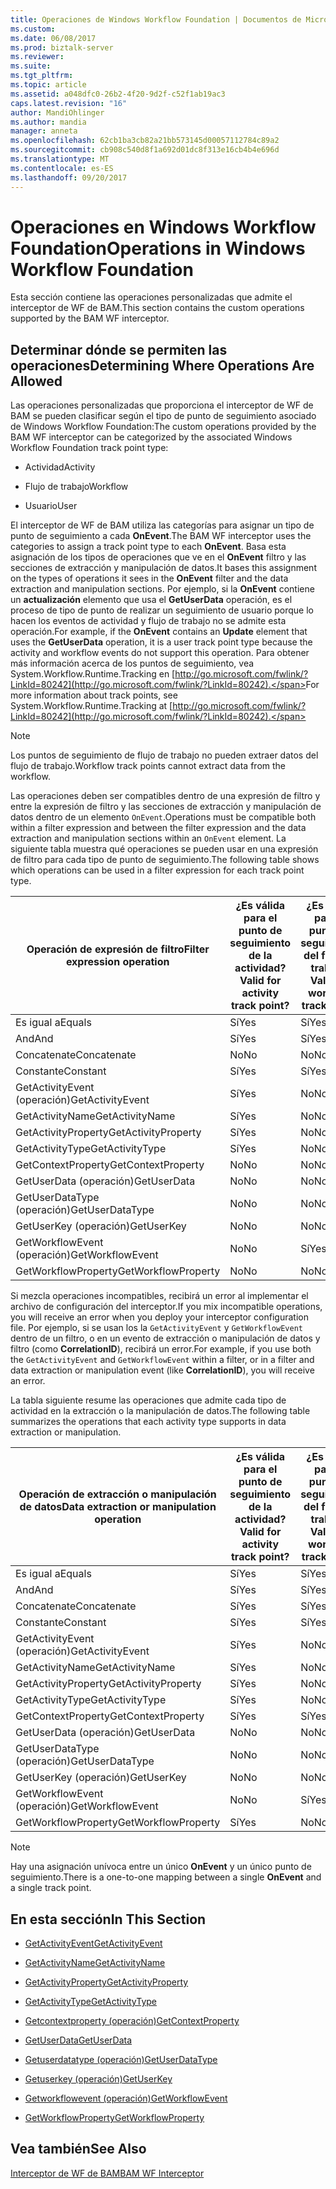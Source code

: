 ```yaml
---
title: Operaciones de Windows Workflow Foundation | Documentos de Microsoft
ms.custom: 
ms.date: 06/08/2017
ms.prod: biztalk-server
ms.reviewer: 
ms.suite: 
ms.tgt_pltfrm: 
ms.topic: article
ms.assetid: a048dfc0-26b2-4f20-9d2f-c52f1ab19ac3
caps.latest.revision: "16"
author: MandiOhlinger
ms.author: mandia
manager: anneta
ms.openlocfilehash: 62cb1ba3cb82a21bb573145d00057112784c89a2
ms.sourcegitcommit: cb908c540d8f1a692d01dc8f313e16cb4b4e696d
ms.translationtype: MT
ms.contentlocale: es-ES
ms.lasthandoff: 09/20/2017
---
```

# <a name="operations-in-windows-workflow-foundation"></a><span data-ttu-id="77a90-102">Operaciones en Windows Workflow Foundation</span><span class="sxs-lookup"><span data-stu-id="77a90-102">Operations in Windows Workflow Foundation</span></span>
<span data-ttu-id="77a90-103">Esta sección contiene las operaciones personalizadas que admite el interceptor de WF de BAM.</span><span class="sxs-lookup"><span data-stu-id="77a90-103">This section contains the custom operations supported by the BAM WF interceptor.</span></span>  
  
## <a name="determining-where-operations-are-allowed"></a><span data-ttu-id="77a90-104">Determinar dónde se permiten las operaciones</span><span class="sxs-lookup"><span data-stu-id="77a90-104">Determining Where Operations Are Allowed</span></span>  
 <span data-ttu-id="77a90-105">Las operaciones personalizadas que proporciona el interceptor de WF de BAM se pueden clasificar según el tipo de punto de seguimiento asociado de Windows Workflow Foundation:</span><span class="sxs-lookup"><span data-stu-id="77a90-105">The custom operations provided by the BAM WF interceptor can be categorized by the associated Windows Workflow Foundation track point type:</span></span>  
  
-   <span data-ttu-id="77a90-106">Actividad</span><span class="sxs-lookup"><span data-stu-id="77a90-106">Activity</span></span>  
  
-   <span data-ttu-id="77a90-107">Flujo de trabajo</span><span class="sxs-lookup"><span data-stu-id="77a90-107">Workflow</span></span>  
  
-   <span data-ttu-id="77a90-108">Usuario</span><span class="sxs-lookup"><span data-stu-id="77a90-108">User</span></span>  
  
 <span data-ttu-id="77a90-109">El interceptor de WF de BAM utiliza las categorías para asignar un tipo de punto de seguimiento a cada **OnEvent**.</span><span class="sxs-lookup"><span data-stu-id="77a90-109">The BAM WF interceptor uses the categories to assign a track point type to each **OnEvent**.</span></span> <span data-ttu-id="77a90-110">Basa esta asignación de los tipos de operaciones que ve en el **OnEvent** filtro y las secciones de extracción y manipulación de datos.</span><span class="sxs-lookup"><span data-stu-id="77a90-110">It bases this assignment on the types of operations it sees in the **OnEvent** filter and the data extraction and manipulation sections.</span></span> <span data-ttu-id="77a90-111">Por ejemplo, si la **OnEvent** contiene un **actualización** elemento que usa el **GetUserData** operación, es el proceso de tipo de punto de realizar un seguimiento de usuario porque lo hacen los eventos de actividad y flujo de trabajo no se admite esta operación.</span><span class="sxs-lookup"><span data-stu-id="77a90-111">For example, if the **OnEvent** contains an **Update** element that uses the **GetUserData** operation, it is a user track point type because the activity and workflow events do not support this operation.</span></span> <span data-ttu-id="77a90-112">Para obtener más información acerca de los puntos de seguimiento, vea System.Workflow.Runtime.Tracking en [http://go.microsoft.com/fwlink/?LinkId=80242](http://go.microsoft.com/fwlink/?LinkId=80242).</span><span class="sxs-lookup"><span data-stu-id="77a90-112">For more information about track points, see System.Workflow.Runtime.Tracking at [http://go.microsoft.com/fwlink/?LinkId=80242](http://go.microsoft.com/fwlink/?LinkId=80242).</span></span>  
  
> [!NOTE]
>  <span data-ttu-id="77a90-113">Los puntos de seguimiento de flujo de trabajo no pueden extraer datos del flujo de trabajo.</span><span class="sxs-lookup"><span data-stu-id="77a90-113">Workflow track points cannot extract data from the workflow.</span></span>  
  
 <span data-ttu-id="77a90-114">Las operaciones deben ser compatibles dentro de una expresión de filtro y entre la expresión de filtro y las secciones de extracción y manipulación de datos dentro de un elemento `OnEvent`.</span><span class="sxs-lookup"><span data-stu-id="77a90-114">Operations must be compatible both within a filter expression and between the filter expression and the data extraction and manipulation sections within an `OnEvent` element.</span></span> <span data-ttu-id="77a90-115">La siguiente tabla muestra qué operaciones se pueden usar en una expresión de filtro para cada tipo de punto de seguimiento.</span><span class="sxs-lookup"><span data-stu-id="77a90-115">The following table shows which operations can be used in a filter expression for each track point type.</span></span>  
  
|<span data-ttu-id="77a90-116">Operación de expresión de filtro</span><span class="sxs-lookup"><span data-stu-id="77a90-116">Filter expression operation</span></span>|<span data-ttu-id="77a90-117">¿Es válida para el punto de seguimiento de la actividad?</span><span class="sxs-lookup"><span data-stu-id="77a90-117">Valid for activity track point?</span></span>|<span data-ttu-id="77a90-118">¿Es válida para el punto de seguimiento del flujo de trabajo?</span><span class="sxs-lookup"><span data-stu-id="77a90-118">Valid for workflow track point?</span></span>|<span data-ttu-id="77a90-119">¿Es válida para el punto de seguimiento del usuario?</span><span class="sxs-lookup"><span data-stu-id="77a90-119">Valid for user track point?</span></span>|  
|---------------------------------|-------------------------------------|-------------------------------------|---------------------------------|  
|<span data-ttu-id="77a90-120">Es igual a</span><span class="sxs-lookup"><span data-stu-id="77a90-120">Equals</span></span>|<span data-ttu-id="77a90-121">Sí</span><span class="sxs-lookup"><span data-stu-id="77a90-121">Yes</span></span>|<span data-ttu-id="77a90-122">Sí</span><span class="sxs-lookup"><span data-stu-id="77a90-122">Yes</span></span>|<span data-ttu-id="77a90-123">Sí</span><span class="sxs-lookup"><span data-stu-id="77a90-123">Yes</span></span>|  
|<span data-ttu-id="77a90-124">And</span><span class="sxs-lookup"><span data-stu-id="77a90-124">And</span></span>|<span data-ttu-id="77a90-125">Sí</span><span class="sxs-lookup"><span data-stu-id="77a90-125">Yes</span></span>|<span data-ttu-id="77a90-126">Sí</span><span class="sxs-lookup"><span data-stu-id="77a90-126">Yes</span></span>|<span data-ttu-id="77a90-127">Sí</span><span class="sxs-lookup"><span data-stu-id="77a90-127">Yes</span></span>|  
|<span data-ttu-id="77a90-128">Concatenate</span><span class="sxs-lookup"><span data-stu-id="77a90-128">Concatenate</span></span>|<span data-ttu-id="77a90-129">No</span><span class="sxs-lookup"><span data-stu-id="77a90-129">No</span></span>|<span data-ttu-id="77a90-130">No</span><span class="sxs-lookup"><span data-stu-id="77a90-130">No</span></span>|<span data-ttu-id="77a90-131">No</span><span class="sxs-lookup"><span data-stu-id="77a90-131">No</span></span>|  
|<span data-ttu-id="77a90-132">Constante</span><span class="sxs-lookup"><span data-stu-id="77a90-132">Constant</span></span>|<span data-ttu-id="77a90-133">Sí</span><span class="sxs-lookup"><span data-stu-id="77a90-133">Yes</span></span>|<span data-ttu-id="77a90-134">Sí</span><span class="sxs-lookup"><span data-stu-id="77a90-134">Yes</span></span>|<span data-ttu-id="77a90-135">Sí</span><span class="sxs-lookup"><span data-stu-id="77a90-135">Yes</span></span>|  
|<span data-ttu-id="77a90-136">GetActivityEvent (operación)</span><span class="sxs-lookup"><span data-stu-id="77a90-136">GetActivityEvent</span></span>|<span data-ttu-id="77a90-137">Sí</span><span class="sxs-lookup"><span data-stu-id="77a90-137">Yes</span></span>|<span data-ttu-id="77a90-138">No</span><span class="sxs-lookup"><span data-stu-id="77a90-138">No</span></span>|<span data-ttu-id="77a90-139">No</span><span class="sxs-lookup"><span data-stu-id="77a90-139">No</span></span>|  
|<span data-ttu-id="77a90-140">GetActivityName</span><span class="sxs-lookup"><span data-stu-id="77a90-140">GetActivityName</span></span>|<span data-ttu-id="77a90-141">Sí</span><span class="sxs-lookup"><span data-stu-id="77a90-141">Yes</span></span>|<span data-ttu-id="77a90-142">No</span><span class="sxs-lookup"><span data-stu-id="77a90-142">No</span></span>|<span data-ttu-id="77a90-143">Sí</span><span class="sxs-lookup"><span data-stu-id="77a90-143">Yes</span></span>|  
|<span data-ttu-id="77a90-144">GetActivityProperty</span><span class="sxs-lookup"><span data-stu-id="77a90-144">GetActivityProperty</span></span>|<span data-ttu-id="77a90-145">Sí</span><span class="sxs-lookup"><span data-stu-id="77a90-145">Yes</span></span>|<span data-ttu-id="77a90-146">No</span><span class="sxs-lookup"><span data-stu-id="77a90-146">No</span></span>|<span data-ttu-id="77a90-147">Sí</span><span class="sxs-lookup"><span data-stu-id="77a90-147">Yes</span></span>|  
|<span data-ttu-id="77a90-148">GetActivityType</span><span class="sxs-lookup"><span data-stu-id="77a90-148">GetActivityType</span></span>|<span data-ttu-id="77a90-149">Sí</span><span class="sxs-lookup"><span data-stu-id="77a90-149">Yes</span></span>|<span data-ttu-id="77a90-150">No</span><span class="sxs-lookup"><span data-stu-id="77a90-150">No</span></span>|<span data-ttu-id="77a90-151">Sí</span><span class="sxs-lookup"><span data-stu-id="77a90-151">Yes</span></span>|  
|<span data-ttu-id="77a90-152">GetContextProperty</span><span class="sxs-lookup"><span data-stu-id="77a90-152">GetContextProperty</span></span>|<span data-ttu-id="77a90-153">No</span><span class="sxs-lookup"><span data-stu-id="77a90-153">No</span></span>|<span data-ttu-id="77a90-154">No</span><span class="sxs-lookup"><span data-stu-id="77a90-154">No</span></span>|<span data-ttu-id="77a90-155">No</span><span class="sxs-lookup"><span data-stu-id="77a90-155">No</span></span>|  
|<span data-ttu-id="77a90-156">GetUserData (operación)</span><span class="sxs-lookup"><span data-stu-id="77a90-156">GetUserData</span></span>|<span data-ttu-id="77a90-157">No</span><span class="sxs-lookup"><span data-stu-id="77a90-157">No</span></span>|<span data-ttu-id="77a90-158">No</span><span class="sxs-lookup"><span data-stu-id="77a90-158">No</span></span>|<span data-ttu-id="77a90-159">No</span><span class="sxs-lookup"><span data-stu-id="77a90-159">No</span></span>|  
|<span data-ttu-id="77a90-160">GetUserDataType (operación)</span><span class="sxs-lookup"><span data-stu-id="77a90-160">GetUserDataType</span></span>|<span data-ttu-id="77a90-161">No</span><span class="sxs-lookup"><span data-stu-id="77a90-161">No</span></span>|<span data-ttu-id="77a90-162">No</span><span class="sxs-lookup"><span data-stu-id="77a90-162">No</span></span>|<span data-ttu-id="77a90-163">Sí</span><span class="sxs-lookup"><span data-stu-id="77a90-163">Yes</span></span>|  
|<span data-ttu-id="77a90-164">GetUserKey (operación)</span><span class="sxs-lookup"><span data-stu-id="77a90-164">GetUserKey</span></span>|<span data-ttu-id="77a90-165">No</span><span class="sxs-lookup"><span data-stu-id="77a90-165">No</span></span>|<span data-ttu-id="77a90-166">No</span><span class="sxs-lookup"><span data-stu-id="77a90-166">No</span></span>|<span data-ttu-id="77a90-167">Sí</span><span class="sxs-lookup"><span data-stu-id="77a90-167">Yes</span></span>|  
|<span data-ttu-id="77a90-168">GetWorkflowEvent (operación)</span><span class="sxs-lookup"><span data-stu-id="77a90-168">GetWorkflowEvent</span></span>|<span data-ttu-id="77a90-169">No</span><span class="sxs-lookup"><span data-stu-id="77a90-169">No</span></span>|<span data-ttu-id="77a90-170">Sí</span><span class="sxs-lookup"><span data-stu-id="77a90-170">Yes</span></span>|<span data-ttu-id="77a90-171">No</span><span class="sxs-lookup"><span data-stu-id="77a90-171">No</span></span>|  
|<span data-ttu-id="77a90-172">GetWorkflowProperty</span><span class="sxs-lookup"><span data-stu-id="77a90-172">GetWorkflowProperty</span></span>|<span data-ttu-id="77a90-173">No</span><span class="sxs-lookup"><span data-stu-id="77a90-173">No</span></span>|<span data-ttu-id="77a90-174">No</span><span class="sxs-lookup"><span data-stu-id="77a90-174">No</span></span>|<span data-ttu-id="77a90-175">No</span><span class="sxs-lookup"><span data-stu-id="77a90-175">No</span></span>|  
  
 <span data-ttu-id="77a90-176">Si mezcla operaciones incompatibles, recibirá un error al implementar el archivo de configuración del interceptor.</span><span class="sxs-lookup"><span data-stu-id="77a90-176">If you mix incompatible operations, you will receive an error when you deploy your interceptor configuration file.</span></span> <span data-ttu-id="77a90-177">Por ejemplo, si se usan los la `GetActivityEvent` y `GetWorkflowEvent` dentro de un filtro, o en un evento de extracción o manipulación de datos y filtro (como **CorrelationID**), recibirá un error.</span><span class="sxs-lookup"><span data-stu-id="77a90-177">For example, if you use both the `GetActivityEvent` and `GetWorkflowEvent` within a filter, or in a filter and data extraction or manipulation event (like **CorrelationID**), you will receive an error.</span></span>  
  
 <span data-ttu-id="77a90-178">La tabla siguiente resume las operaciones que admite cada tipo de actividad en la extracción o la manipulación de datos.</span><span class="sxs-lookup"><span data-stu-id="77a90-178">The following table summarizes the operations that each activity type supports in data extraction or manipulation.</span></span>  
  
|<span data-ttu-id="77a90-179">Operación de extracción o manipulación de datos</span><span class="sxs-lookup"><span data-stu-id="77a90-179">Data extraction or manipulation operation</span></span>|<span data-ttu-id="77a90-180">¿Es válida para el punto de seguimiento de la actividad?</span><span class="sxs-lookup"><span data-stu-id="77a90-180">Valid for activity track point?</span></span>|<span data-ttu-id="77a90-181">¿Es válida para el punto de seguimiento del flujo de trabajo?</span><span class="sxs-lookup"><span data-stu-id="77a90-181">Valid for workflow track point?</span></span>|<span data-ttu-id="77a90-182">¿Es válida para el punto de seguimiento del usuario?</span><span class="sxs-lookup"><span data-stu-id="77a90-182">Valid for user track point?</span></span>|  
|-----------------------------------------------|-------------------------------------|-------------------------------------|---------------------------------|  
|<span data-ttu-id="77a90-183">Es igual a</span><span class="sxs-lookup"><span data-stu-id="77a90-183">Equals</span></span>|<span data-ttu-id="77a90-184">Sí</span><span class="sxs-lookup"><span data-stu-id="77a90-184">Yes</span></span>|<span data-ttu-id="77a90-185">Sí</span><span class="sxs-lookup"><span data-stu-id="77a90-185">Yes</span></span>|<span data-ttu-id="77a90-186">Sí</span><span class="sxs-lookup"><span data-stu-id="77a90-186">Yes</span></span>|  
|<span data-ttu-id="77a90-187">And</span><span class="sxs-lookup"><span data-stu-id="77a90-187">And</span></span>|<span data-ttu-id="77a90-188">Sí</span><span class="sxs-lookup"><span data-stu-id="77a90-188">Yes</span></span>|<span data-ttu-id="77a90-189">Sí</span><span class="sxs-lookup"><span data-stu-id="77a90-189">Yes</span></span>|<span data-ttu-id="77a90-190">Sí</span><span class="sxs-lookup"><span data-stu-id="77a90-190">Yes</span></span>|  
|<span data-ttu-id="77a90-191">Concatenate</span><span class="sxs-lookup"><span data-stu-id="77a90-191">Concatenate</span></span>|<span data-ttu-id="77a90-192">Sí</span><span class="sxs-lookup"><span data-stu-id="77a90-192">Yes</span></span>|<span data-ttu-id="77a90-193">Sí</span><span class="sxs-lookup"><span data-stu-id="77a90-193">Yes</span></span>|<span data-ttu-id="77a90-194">Sí</span><span class="sxs-lookup"><span data-stu-id="77a90-194">Yes</span></span>|  
|<span data-ttu-id="77a90-195">Constante</span><span class="sxs-lookup"><span data-stu-id="77a90-195">Constant</span></span>|<span data-ttu-id="77a90-196">Sí</span><span class="sxs-lookup"><span data-stu-id="77a90-196">Yes</span></span>|<span data-ttu-id="77a90-197">Sí</span><span class="sxs-lookup"><span data-stu-id="77a90-197">Yes</span></span>|<span data-ttu-id="77a90-198">Sí</span><span class="sxs-lookup"><span data-stu-id="77a90-198">Yes</span></span>|  
|<span data-ttu-id="77a90-199">GetActivityEvent (operación)</span><span class="sxs-lookup"><span data-stu-id="77a90-199">GetActivityEvent</span></span>|<span data-ttu-id="77a90-200">Sí</span><span class="sxs-lookup"><span data-stu-id="77a90-200">Yes</span></span>|<span data-ttu-id="77a90-201">No</span><span class="sxs-lookup"><span data-stu-id="77a90-201">No</span></span>|<span data-ttu-id="77a90-202">No</span><span class="sxs-lookup"><span data-stu-id="77a90-202">No</span></span>|  
|<span data-ttu-id="77a90-203">GetActivityName</span><span class="sxs-lookup"><span data-stu-id="77a90-203">GetActivityName</span></span>|<span data-ttu-id="77a90-204">Sí</span><span class="sxs-lookup"><span data-stu-id="77a90-204">Yes</span></span>|<span data-ttu-id="77a90-205">No</span><span class="sxs-lookup"><span data-stu-id="77a90-205">No</span></span>|<span data-ttu-id="77a90-206">Sí</span><span class="sxs-lookup"><span data-stu-id="77a90-206">Yes</span></span>|  
|<span data-ttu-id="77a90-207">GetActivityProperty</span><span class="sxs-lookup"><span data-stu-id="77a90-207">GetActivityProperty</span></span>|<span data-ttu-id="77a90-208">Sí</span><span class="sxs-lookup"><span data-stu-id="77a90-208">Yes</span></span>|<span data-ttu-id="77a90-209">No</span><span class="sxs-lookup"><span data-stu-id="77a90-209">No</span></span>|<span data-ttu-id="77a90-210">Sí</span><span class="sxs-lookup"><span data-stu-id="77a90-210">Yes</span></span>|  
|<span data-ttu-id="77a90-211">GetActivityType</span><span class="sxs-lookup"><span data-stu-id="77a90-211">GetActivityType</span></span>|<span data-ttu-id="77a90-212">Sí</span><span class="sxs-lookup"><span data-stu-id="77a90-212">Yes</span></span>|<span data-ttu-id="77a90-213">No</span><span class="sxs-lookup"><span data-stu-id="77a90-213">No</span></span>|<span data-ttu-id="77a90-214">Sí</span><span class="sxs-lookup"><span data-stu-id="77a90-214">Yes</span></span>|  
|<span data-ttu-id="77a90-215">GetContextProperty</span><span class="sxs-lookup"><span data-stu-id="77a90-215">GetContextProperty</span></span>|<span data-ttu-id="77a90-216">Sí</span><span class="sxs-lookup"><span data-stu-id="77a90-216">Yes</span></span>|<span data-ttu-id="77a90-217">Sí</span><span class="sxs-lookup"><span data-stu-id="77a90-217">Yes</span></span>|<span data-ttu-id="77a90-218">Sí</span><span class="sxs-lookup"><span data-stu-id="77a90-218">Yes</span></span>|  
|<span data-ttu-id="77a90-219">GetUserData (operación)</span><span class="sxs-lookup"><span data-stu-id="77a90-219">GetUserData</span></span>|<span data-ttu-id="77a90-220">No</span><span class="sxs-lookup"><span data-stu-id="77a90-220">No</span></span>|<span data-ttu-id="77a90-221">No</span><span class="sxs-lookup"><span data-stu-id="77a90-221">No</span></span>|<span data-ttu-id="77a90-222">Sí</span><span class="sxs-lookup"><span data-stu-id="77a90-222">Yes</span></span>|  
|<span data-ttu-id="77a90-223">GetUserDataType (operación)</span><span class="sxs-lookup"><span data-stu-id="77a90-223">GetUserDataType</span></span>|<span data-ttu-id="77a90-224">No</span><span class="sxs-lookup"><span data-stu-id="77a90-224">No</span></span>|<span data-ttu-id="77a90-225">No</span><span class="sxs-lookup"><span data-stu-id="77a90-225">No</span></span>|<span data-ttu-id="77a90-226">Sí</span><span class="sxs-lookup"><span data-stu-id="77a90-226">Yes</span></span>|  
|<span data-ttu-id="77a90-227">GetUserKey (operación)</span><span class="sxs-lookup"><span data-stu-id="77a90-227">GetUserKey</span></span>|<span data-ttu-id="77a90-228">No</span><span class="sxs-lookup"><span data-stu-id="77a90-228">No</span></span>|<span data-ttu-id="77a90-229">No</span><span class="sxs-lookup"><span data-stu-id="77a90-229">No</span></span>|<span data-ttu-id="77a90-230">Sí</span><span class="sxs-lookup"><span data-stu-id="77a90-230">Yes</span></span>|  
|<span data-ttu-id="77a90-231">GetWorkflowEvent (operación)</span><span class="sxs-lookup"><span data-stu-id="77a90-231">GetWorkflowEvent</span></span>|<span data-ttu-id="77a90-232">No</span><span class="sxs-lookup"><span data-stu-id="77a90-232">No</span></span>|<span data-ttu-id="77a90-233">Sí</span><span class="sxs-lookup"><span data-stu-id="77a90-233">Yes</span></span>|<span data-ttu-id="77a90-234">No</span><span class="sxs-lookup"><span data-stu-id="77a90-234">No</span></span>|  
|<span data-ttu-id="77a90-235">GetWorkflowProperty</span><span class="sxs-lookup"><span data-stu-id="77a90-235">GetWorkflowProperty</span></span>|<span data-ttu-id="77a90-236">Sí</span><span class="sxs-lookup"><span data-stu-id="77a90-236">Yes</span></span>|<span data-ttu-id="77a90-237">No</span><span class="sxs-lookup"><span data-stu-id="77a90-237">No</span></span>|<span data-ttu-id="77a90-238">Sí</span><span class="sxs-lookup"><span data-stu-id="77a90-238">Yes</span></span>|  
  
> [!NOTE]
>  <span data-ttu-id="77a90-239">Hay una asignación unívoca entre un único **OnEvent** y un único punto de seguimiento.</span><span class="sxs-lookup"><span data-stu-id="77a90-239">There is a one-to-one mapping between a single **OnEvent** and a single track point.</span></span>  
  
## <a name="in-this-section"></a><span data-ttu-id="77a90-240">En esta sección</span><span class="sxs-lookup"><span data-stu-id="77a90-240">In This Section</span></span>  
  
-   [<span data-ttu-id="77a90-241">GetActivityEvent</span><span class="sxs-lookup"><span data-stu-id="77a90-241">GetActivityEvent</span></span>](../core/getactivityevent.md)  
  
-   [<span data-ttu-id="77a90-242">GetActivityName</span><span class="sxs-lookup"><span data-stu-id="77a90-242">GetActivityName</span></span>](../core/getactivityname.md)  
  
-   [<span data-ttu-id="77a90-243">GetActivityProperty</span><span class="sxs-lookup"><span data-stu-id="77a90-243">GetActivityProperty</span></span>](../core/getactivityproperty.md)  
  
-   [<span data-ttu-id="77a90-244">GetActivityType</span><span class="sxs-lookup"><span data-stu-id="77a90-244">GetActivityType</span></span>](../core/getactivitytype.md)  
  
-   [<span data-ttu-id="77a90-245">Getcontextproperty (operación)</span><span class="sxs-lookup"><span data-stu-id="77a90-245">GetContextProperty</span></span>](../core/getcontextproperty2.md)  
  
-   [<span data-ttu-id="77a90-246">GetUserData</span><span class="sxs-lookup"><span data-stu-id="77a90-246">GetUserData</span></span>](../core/getuserdata.md)  
  
-   [<span data-ttu-id="77a90-247">Getuserdatatype (operación)</span><span class="sxs-lookup"><span data-stu-id="77a90-247">GetUserDataType</span></span>](../core/getuserdatatype.md)  
  
-   [<span data-ttu-id="77a90-248">Getuserkey (operación)</span><span class="sxs-lookup"><span data-stu-id="77a90-248">GetUserKey</span></span>](../core/getuserkey.md)  
  
-   [<span data-ttu-id="77a90-249">Getworkflowevent (operación)</span><span class="sxs-lookup"><span data-stu-id="77a90-249">GetWorkflowEvent</span></span>](../core/getworkflowevent.md)  
  
-   [<span data-ttu-id="77a90-250">GetWorkflowProperty</span><span class="sxs-lookup"><span data-stu-id="77a90-250">GetWorkflowProperty</span></span>](../core/getworkflowproperty.md)  
  
## <a name="see-also"></a><span data-ttu-id="77a90-251">Vea también</span><span class="sxs-lookup"><span data-stu-id="77a90-251">See Also</span></span>  
 [<span data-ttu-id="77a90-252">Interceptor de WF de BAM</span><span class="sxs-lookup"><span data-stu-id="77a90-252">BAM WF Interceptor</span></span>](../core/bam-wf-interceptor.md)